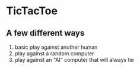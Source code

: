 # TicTacToe

## A few different ways

1. basic play against another human
2. play against a random computer
3. play against an "AI" computer that will always tie
